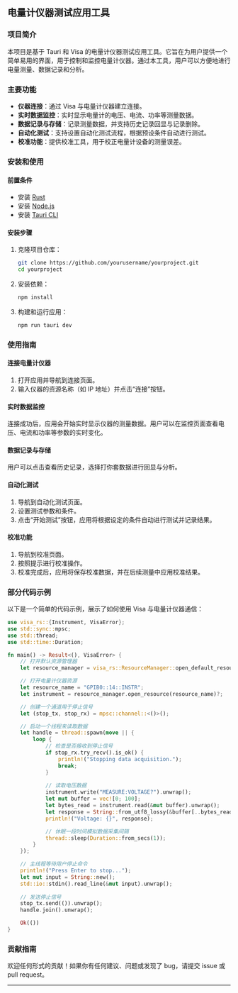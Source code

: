## 电量计仪器测试应用工具

### 项目简介

本项目是基于 Tauri 和 Visa 的电量计仪器测试应用工具。它旨在为用户提供一个简单易用的界面，用于控制和监控电量计仪器。通过本工具，用户可以方便地进行电量测量、数据记录和分析。

### 主要功能

- **仪器连接**：通过 Visa 与电量计仪器建立连接。
- **实时数据监控**：实时显示电量计的电压、电流、功率等测量数据。
- **数据记录与存储**：记录测量数据，并支持历史记录回显与记录删除。
- **自动化测试**：支持设置自动化测试流程，根据预设条件自动进行测试。
- **校准功能**：提供校准工具，用于校正电量计设备的测量误差。

### 安装和使用

#### 前置条件

- 安装 [Rust](https://www.rust-lang.org/)
- 安装 [Node.js](https://nodejs.org/)
- 安装 [Tauri CLI](https://tauri.app/v1/guides/getting-started/prerequisites)

#### 安装步骤

1. 克隆项目仓库：

   ```bash
   git clone https://github.com/yourusername/yourproject.git
   cd yourproject
   ```

2. 安装依赖：

   ```bash
   npm install
   ```

3. 构建和运行应用：

   ```bash
   npm run tauri dev
   ```

### 使用指南

#### 连接电量计仪器

1. 打开应用并导航到连接页面。
2. 输入仪器的资源名称（如 IP 地址）并点击“连接”按钮。

#### 实时数据监控

连接成功后，应用会开始实时显示仪器的测量数据。用户可以在监控页面查看电压、电流和功率等参数的实时变化。

#### 数据记录与存储

用户可以点击查看历史记录，选择打你套数据进行回显与分析。

#### 自动化测试

1. 导航到自动化测试页面。
2. 设置测试参数和条件。
3. 点击“开始测试”按钮，应用将根据设定的条件自动进行测试并记录结果。

#### 校准功能

1. 导航到校准页面。
2. 按照提示进行校准操作。
3. 校准完成后，应用将保存校准数据，并在后续测量中应用校准结果。

### 部分代码示例

以下是一个简单的代码示例，展示了如何使用 Visa 与电量计仪器通信：

```rust
use visa_rs::{Instrument, VisaError};
use std::sync::mpsc;
use std::thread;
use std::time::Duration;

fn main() -> Result<(), VisaError> {
    // 打开默认资源管理器
    let resource_manager = visa_rs::ResourceManager::open_default_resource_manager()?;

    // 打开电量计仪器资源
    let resource_name = "GPIB0::14::INSTR";
    let instrument = resource_manager.open_resource(resource_name)?;

    // 创建一个通道用于停止信号
    let (stop_tx, stop_rx) = mpsc::channel::<()>();

    // 启动一个线程来读取数据
    let handle = thread::spawn(move || {
        loop {
            // 检查是否接收到停止信号
            if stop_rx.try_recv().is_ok() {
                println!("Stopping data acquisition.");
                break;
            }
            
            // 读取电压数据
            instrument.write("MEASURE:VOLTAGE?").unwrap();
            let mut buffer = vec![0; 100];
            let bytes_read = instrument.read(&mut buffer).unwrap();
            let response = String::from_utf8_lossy(&buffer[..bytes_read]);
            println!("Voltage: {}", response);

            // 休眠一段时间模拟数据采集间隔
            thread::sleep(Duration::from_secs(1));
        }
    });

    // 主线程等待用户停止命令
    println!("Press Enter to stop...");
    let mut input = String::new();
    std::io::stdin().read_line(&mut input).unwrap();
    
    // 发送停止信号
    stop_tx.send(()).unwrap();
    handle.join().unwrap();

    Ok(())
}
```

### 贡献指南

欢迎任何形式的贡献！如果你有任何建议、问题或发现了 bug，请提交 issue 或 pull request。


---
